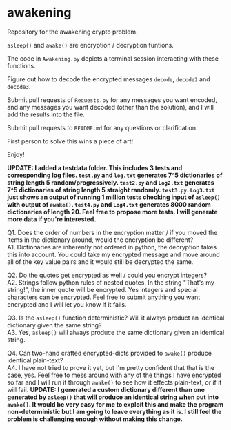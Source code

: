 # awakening
Repository for the awakening crypto problem.

`asleep()` and `awake()` are encryption / decryption funtions.

The code in `Awakening.py` depicts a terminal session interacting with these functions.

Figure out how to decode the encrypted messages `decode`, `decode2` and `decode3`.

Submit pull requests of `Requests.py` for any messages you want encoded, and any messages you want decoded (other than the solution), and I will add the results into the file.

Submit pull requests to `README.md` for any questions or clarification.

First person to solve this wins a piece of art!

Enjoy!

**UPDATE: I added a testdata folder. This includes 3 tests and corresponding log files. `test.py` and `log.txt` generates 7^5 dictionaries of string length 5 random/progressively. `test2.py` and `Log2.txt` generates 7^5 dictionaries of string length 5 straight randomly. `test3.py`. `Log3.txt` just shows an output of running 1 million tests checking input of `asleep()` with output of `awake()`. `test4.py` and `Log4.txt` generates 8000 random dictionaries of length 20. Feel free to propose more tests. I will generate more data if you're interested.**


Q1. Does the order of numbers in the encryption matter / if you moved the items in the dictionary around, would the encryption be different?  
A1. Dictionaries are inherently not ordered in python, the decryption takes this into account. You could take my encrypted message and move around all of the key value pairs and it would still be decrypted the same.

Q2. Do the quotes get encrypted as well / could you encrypt integers?  
A2. Strings follow python rules of nested quotes. In the string "That's my string!", the inner quote will be encrypted. Yes integers and special characters can be encrypted. Feel free to submit anything you want encrypted and I will let you know if it fails.

Q3. Is the `asleep()` function deterministic? Will it always product an identical dictionary given the same string?  
A3. Yes, `asleep()` will always produce the same dictionary given an identical string.

Q4. Can two-hand crafted encrypted-dicts provided to `awake()` produce identical plain-text?  
A4. I have not tried to prove it yet, but I'm pretty confident that that is the case, yes. Feel free to mess around with any of the things I have encrypted so far and I will run it through `awake()` to see how it effects plain-text, or if it will fail. **UPDATE: I generated a custom dictionary different than one generated by `asleep()` that will produce an identical string when put into `awake()`. It would be very easy for me to exploit this and make the program non-deterministic but I am going to leave everything as it is. I still feel the problem is challenging enough without making this change.**
